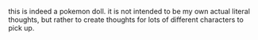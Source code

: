 this is indeed a pokemon doll.
it is not intended to be my own actual literal thoughts, but rather to create thoughts for lots of different characters to pick up.
